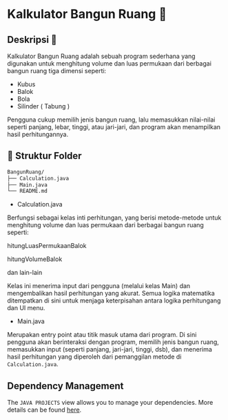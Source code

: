 # Kalkulator Bangun Ruang 🧮
## Deskripsi 📖
Kalkulator Bangun Ruang adalah sebuah program sederhana yang digunakan untuk menghitung volume dan luas permukaan dari berbagai bangun ruang tiga dimensi seperti:
- Kubus
- Balok
- Bola
- Silinder ( Tabung )

Pengguna cukup memilih jenis bangun ruang, lalu memasukkan nilai-nilai seperti panjang, lebar, tinggi, atau jari-jari, dan program akan menampilkan hasil perhitungannya.
## 📁 Struktur Folder
```bash
BangunRuang/
├── Calculation.java
├── Main.java
└── README.md
```
- Calculation.java

Berfungsi sebagai kelas inti perhitungan, yang berisi metode-metode untuk menghitung volume dan luas permukaan dari berbagai bangun ruang seperti:

hitungLuasPermukaanBalok

hitungVolumeBalok

dan lain-lain

Kelas ini menerima input dari pengguna (melalui kelas Main) dan mengembalikan hasil perhitungan yang akurat. Semua logika matematika ditempatkan di sini untuk menjaga keterpisahan antara logika perhitungang dan UI menu.

- Main.java

Merupakan entry point atau titik masuk utama dari program.
Di sini pengguna akan berinteraksi dengan program, memilih jenis bangun ruang, memasukkan input (seperti panjang, jari-jari, tinggi, dsb), dan menerima hasil perhitungan yang diperoleh dari pemanggilan metode di `Calculation.java`.



## Dependency Management

The `JAVA PROJECTS` view allows you to manage your dependencies. More details can be found [here](https://github.com/microsoft/vscode-java-dependency#manage-dependencies).
